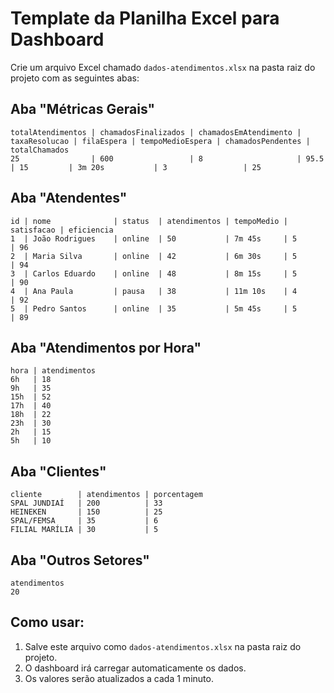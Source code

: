 # Template da Planilha Excel para Dashboard

Crie um arquivo Excel chamado `dados-atendimentos.xlsx` na pasta raiz do projeto com as seguintes abas:

## Aba "Métricas Gerais"
```
totalAtendimentos | chamadosFinalizados | chamadosEmAtendimento | taxaResolucao | filaEspera | tempoMedioEspera | chamadosPendentes | totalChamados
25                | 600                 | 8                     | 95.5          | 15         | 3m 20s           | 3                 | 25
```

## Aba "Atendentes"
```
id | nome              | status  | atendimentos | tempoMedio | satisfacao | eficiencia
1  | João Rodrigues    | online  | 50           | 7m 45s     | 5          | 96
2  | Maria Silva       | online  | 42           | 6m 30s     | 5          | 94
3  | Carlos Eduardo    | online  | 48           | 8m 15s     | 5          | 90
4  | Ana Paula         | pausa   | 38           | 11m 10s    | 4          | 92
5  | Pedro Santos      | online  | 35           | 5m 45s     | 5          | 89
```

## Aba "Atendimentos por Hora"
```
hora | atendimentos
6h   | 18
9h   | 35
15h  | 52
17h  | 40
18h  | 22
23h  | 30
2h   | 15
5h   | 10
```

## Aba "Clientes"
```
cliente        | atendimentos | porcentagem
SPAL JUNDIAÍ   | 200          | 33
HEINEKEN       | 150          | 25
SPAL/FEMSA     | 35           | 6
FILIAL MARÍLIA | 30           | 5
```

## Aba "Outros Setores"
```
atendimentos
20
```

## Como usar:
1. Salve este arquivo como `dados-atendimentos.xlsx` na pasta raiz do projeto.
2. O dashboard irá carregar automaticamente os dados.
3. Os valores serão atualizados a cada 1 minuto.
